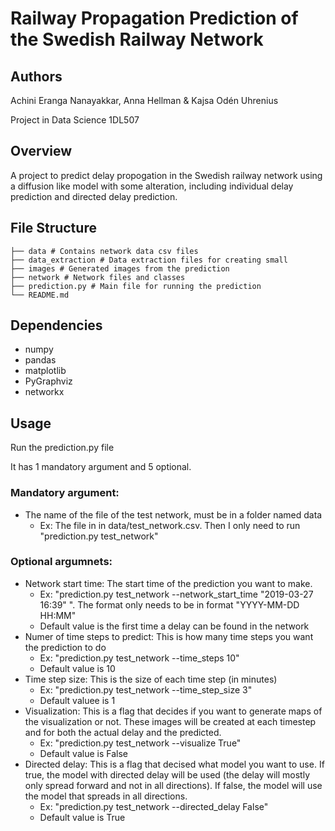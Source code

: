 # Railway Propagation Prediction of the Swedish Railway Network

## Authors

Achini Eranga Nanayakkar, Anna Hellman & Kajsa Odén Uhrenius

Project in Data Science 1DL507

## Overview

A project to predict delay propogation in the Swedish railway network using a diffusion like model with some alteration, including individual delay prediction and directed delay prediction.

## File Structure

```
├── data # Contains network data csv files
├── data_extraction # Data extraction files for creating small
├── images # Generated images from the prediction
├── network # Network files and classes
├── prediction.py # Main file for running the prediction
└── README.md
```

## Dependencies

- numpy
- pandas
- matplotlib
- PyGraphviz
- networkx

## Usage

Run the prediction.py file

It has 1 mandatory argument and 5 optional.

### Mandatory argument:

- The name of the file of the test network, must be in a folder named data
  - Ex: The file in in data/test_network.csv. Then I only need to run "prediction.py test_network"

### Optional argumnets:

- Network start time: The start time of the prediction you want to make.
  - Ex: "prediction.py test_network --network_start_time "2019-03-27 16:39" ". The format only needs to be in format "YYYY-MM-DD HH:MM"
  - Default value is the first time a delay can be found in the network
- Numer of time steps to predict: This is how many time steps you want the prediction to do
  - Ex: "prediction.py test_network --time_steps 10"
  - Default value is 10
- Time step size: This is the size of each time step (in minutes)
  - Ex: "prediction.py test_network --time_step_size 3"
  - Default valuee is 1
- Visualization: This is a flag that decides if you want to generate maps of the visualization or not. These images will be created at each timestep and for both the actual delay and the predicted.
  - Ex: "prediction.py test_network --visualize True"
  - Default value is False
- Directed delay: This is a flag that decised what model you want to use. If true, the model with directed delay will be used (the delay will mostly only spread forward and not in all directions). If false, the model will use the model that spreads in all directions.
  - Ex: "prediction.py test_network --directed_delay False"
  - Default value is True


